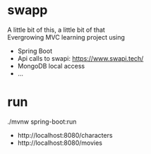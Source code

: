 # swapp
A little bit of this, a little bit of that <br>
Evergrowing MVC learning project using 
* Spring Boot
* Api calls to swapi: https://www.swapi.tech/
* MongoDB local access
* ...
# run
./mvnw spring-boot:run <br>
* http://localhost:8080/characters 
* http://localhost:8080/movies